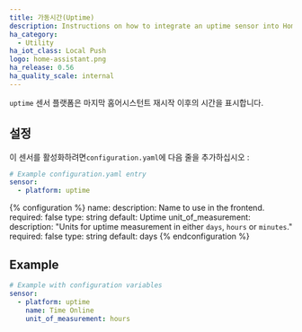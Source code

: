 ```yaml
---
title: 가동시간(Uptime)
description: Instructions on how to integrate an uptime sensor into Home Assistant.
ha_category:
  - Utility
ha_iot_class: Local Push
logo: home-assistant.png
ha_release: 0.56
ha_quality_scale: internal
---
```


`uptime` 센서 플랫폼은 마지막 홈어시스턴트 재시작 이후의 시간을 표시합니다.

## 설정

이 센서를 활성화하려면`configuration.yaml`에 다음 줄을 추가하십시오 :

```yaml
# Example configuration.yaml entry
sensor:
  - platform: uptime
```

{% configuration %}
name:
  description: Name to use in the frontend.
  required: false
  type: string
  default: Uptime
unit_of_measurement:
  description: "Units for uptime measurement in either `days`, `hours` or `minutes`."
  required: false
  type: string
  default: days
{% endconfiguration %}

## Example

```yaml
# Example with configuration variables
sensor:
  - platform: uptime
    name: Time Online
    unit_of_measurement: hours
````
